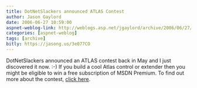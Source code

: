```yaml
---
title: DotNetSlackers announced ATLAS Contest
author: Jason Gaylord
date: 2006-06-27 10:59:00
aspnet-weblog-link: http://weblogs.asp.net/jgaylord/archive/2006/06/27/DotNetSlackers-announced-ATLAS-Contest.aspx
categories: [aspnet-weblog]
tags: [archive]
bitly: https://jasong.us/3e077CO
---
```


DotNetSlackers announced an ATLAS contest back in May and I just discovered it now. :-) If you build a cool Atlas control or extender then you might be eligible to win a free subscription of MSDN Premium. To find out more about the contest, [click here](http://dotnetslackers.com/community/forums/109/ShowThread.aspx#109).
